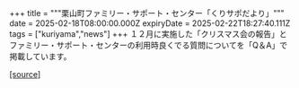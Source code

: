 +++
title = """栗山町ファミリー・サポート・センター「くりサポだより」"""
date = 2025-02-18T08:00:00.000Z
expiryDate = 2025-02-22T18:27:40.111Z
tags = ["kuriyama","news"]
+++
１２月に実施した「クリスマス会の報告」とファミリー・サポート・センターの利用時良くでる質問についてを「Q＆A」で掲載しています。

[[source]](https://www.town.kuriyama.hokkaido.jp/soshiki/39/17422.html)
